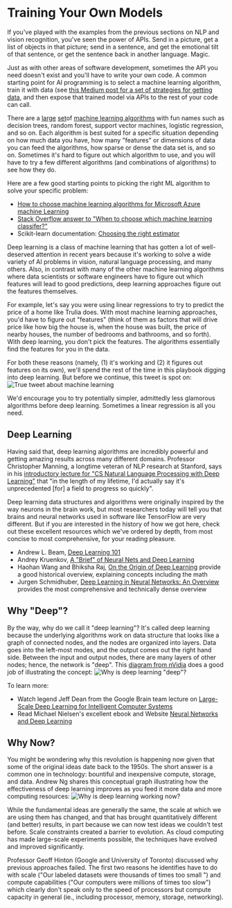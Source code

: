 # Training Your Own Models

If you've played with the examples from the previous sections on NLP and vision recognition, you've seen the power of APIs. Send in a picture, get a list of objects in that picture; send in a sentence, and get the emotional tilt of that sentence, or get the sentence back in another language. Magic.

Just as with other areas of software development, sometimes the API you need doesn't exist and you'll have to write your own code. A common starting point for AI programming is to select a machine learning algorithm, train it with data (see [this Medium post for a set of strategies for getting data](https://medium.com/@muellerfreitag/10-data-acquisition-strategies-for-startups-47166580ee48), and then expose that trained model via APIs to the rest of your code can call.

There are a [large](http://machinelearningmastery.com/a-tour-of-machine-learning-algorithms/) [set](http://www.kdnuggets.com/2016/08/10-algorithms-machine-learning-engineers.html)of [machine learning algorithms](https://en.wikipedia.org/wiki/Machine_learning) with fun names such as decision trees, random forest, support vector machines, logistic regression, and so on. Each algorithm is best suited for a specific situation depending on how much data you have, how many "features" or dimensions of data you can feed the algorithms, how sparse or dense the data set is, and so on. Sometimes it's hard to figure out which algorithm to use, and you will have to try a few different algorithms (and combinations of algorithms) to see how they do.

Here are a few good starting points to picking the right ML algorithm to solve your specific problem:
* [How to choose machine learning algorithms for Microsoft Azure machine Learning](https://docs.microsoft.com/en-us/azure/machine-learning/machine-learning-algorithm-choice)
* [Stack Overflow answer to "When to choose which machine learning classifer?"](http://stackoverflow.com/questions/2595176/when-to-choose-which-machine-learning-classifier)
* Scikit-learn documentation: [Choosing the right estimator](http://scikit-learn.org/stable/tutorial/machine_learning_map/)

Deep learning is a class of machine learning that has gotten a lot of well-deserved attention in recent years because it's working to solve a wide variety of AI problems in vision, natural language processing, and many others. Also, in contrast with many of the other machine learning algorithms where data scientists or software engineers have to figure out which features will lead to good predictions, deep learning approaches figure out the features themselves.

For example, let's say you were using linear regressions to try to predict the price of a home like Trulia does. With most machine learning approaches, you'd have to figure out "features" (think of them as factors that will drive price like how big the house is, when the house was built, the price of nearby houses, the number of bedrooms and bathrooms, and so forth). With deep learning, you don't pick the features. The algorithms essentially find the features for you in the data.

For both these reasons (namely, (1) it's working and (2) it figures out features on its own), we'll spend the rest of the time in this playbook digging into deep learning. But before we continue, this tweet is spot on:
![True tweet about machine learning](/images/regression.png)

We'd encourage you to try potentially simpler, admittedly less glamorous algorithms before deep learning. Sometimes a linear regression is all you need.

## Deep Learning
Having said that, deep learning algorithms are incredibly powerful and getting amazing results across many different domains. Professor Christopher Manning, a longtime veteran of NLP research at Stanford, says in his [introductory lecture for "CS Natural Language Processing with Deep Learning"](https://www.youtube.com/watch?v=OQQ-W_63UgQ&list=PL3FW7Lu3i5Jsnh1rnUwq_TcylNr7EkRe6) that "in the length of my lifetime, I'd actually say it's unprecedented [for] a field to progress so quickly".

Deep learning data structures and algorithms were originally inspired by the way neurons in the brain work, but most researchers today will tell you that brains and neural networks used in software like TensorFlow are very different. But if you are interested in the history of how we got here, check out these excellent resources which we've ordered by depth, from most concise to most comprehensive, for your reading pleasure.
* Andrew L. Beam, [Deep Learning 101](http://beamandrew.github.io/deeplearning/2017/02/23/deep_learning_101_part1.html)
* Andrey Kruenkov, [A "Brief" of Neural Nets and Deep Learning](http://www.andreykurenkov.com/writing/a-brief-history-of-neural-nets-and-deep-learning/)
* Haohan Wang and Bhiksha Raj, [On the Origin of Deep Learning](https://arxiv.org/pdf/1702.07800.pdf) provide a good historical overview, explaining concepts including the math
* Jurgen Schmidhuber, [Deep Learning in Neural Networks: An Overview](https://arxiv.org/pdf/1404.7828.pdf) provides the most comprehensive and technically dense overview

## Why "Deep"?
By the way, why do we call it "deep learning"? It's called deep learning because the underlying algorithms work on data structure that looks like a graph of connected nodes, and the nodes are organized into layers. Data goes into the left-most modes, and the output comes out the right hand side. Between the input and output nodes, there are many layers of other nodes; hence, the network is "deep". This [diagram from nVidia](https://devblogs.nvidia.com/parallelforall/accelerate-machine-learning-cudnn-deep-neural-network-library/) does a good job of illustrating the concept:
![Why is deep learning "deep"?](/images/nn_example-624x218.png)

To learn more:
* Watch legend Jeff Dean from the Google Brain team lecture on [Large-Scale Deep Learning for Intelligent Computer Systems](https://www.youtube.com/watch?v=4hqb3tdk01k)
* Read Michael Nielsen's excellent ebook and Website [Neural Networks and Deep Learning](http://neuralnetworksanddeeplearning.com/index.html)

## Why Now?
You might be wondering why this revolution is happening now given that some of the original ideas date back to the 1950s. The short answer is a common one in technology: bountiful and inexpensive compute, storage, and data. Andrew Ng shares this conceptual graph illustrating how the effectiveness of deep learning improves as you feed it more data and more computing resources:
![Why is deep learning working now?](/images/andrewNg.png)

While the fundamental ideas are generally the same, the scale at which we are using them has changed, and that has brought quantitatively different (and better) results, in part because we can now test ideas we couldn't test before. Scale constraints created a barrier to evolution. As cloud computing has made large-scale experiments possible, the techniques have evolved and improved significantly.

Professor Geoff Hinton (Google and University of Toronto) discussed why previous approaches failed. The first two reasons he identifies have to do with scale ("Our labeled datasets were thousands of times too small ") and compute capabilities ("Our computers were millions of times too slow") which clearly don't speak only to the speed of processors but compute capacity in general (ie., including processor, memory, storage, networking).

